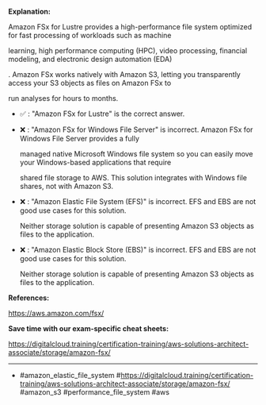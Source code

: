 **Explanation:**

Amazon FSx for Lustre provides a high-performance file system optimized for fast processing of workloads such as machine

learning, high performance computing (HPC), video processing, financial modeling, and electronic design automation (EDA)

. Amazon FSx works natively with Amazon S3, letting you transparently access your S3 objects as files on Amazon FSx to

run analyses for hours to months.

- ✅ :  "Amazon FSx for Lustre" is the correct answer.

- ❌ :  "Amazon FSx for Windows File Server" is incorrect. Amazon FSx for Windows File Server provides a fully

  managed native Microsoft Windows file system so you can easily move your Windows-based applications that require

  shared file storage to AWS. This solution integrates with Windows file shares, not with Amazon S3.

- ❌ :  "Amazon Elastic File System (EFS)" is incorrect. EFS and EBS are not good use cases for this solution.

  Neither storage solution is capable of presenting Amazon S3 objects as files to the application.

- ❌ :  "Amazon Elastic Block Store (EBS)" is incorrect. EFS and EBS are not good use cases for this solution.

  Neither storage solution is capable of presenting Amazon S3 objects as files to the application.

**References:**

<https://aws.amazon.com/fsx/>

**Save time with our exam-specific cheat sheets:**

<https://digitalcloud.training/certification-training/aws-solutions-architect-associate/storage/amazon-fsx/>

----

- #amazon_elastic_file_system #<https://digitalcloud.training/certification-training/aws-solutions-architect-associate/storage/amazon-fsx/> #amazon_s3 #performance_file_system #aws
